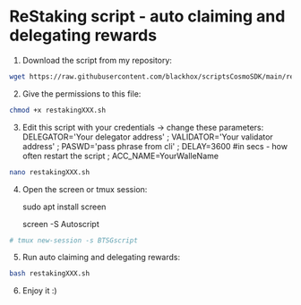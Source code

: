 # ReStaking script - auto claiming and delegating rewards

1. Download the script from my repository:

```bash
wget https://raw.githubusercontent.com/blackhox/scriptsCosmoSDK/main/restakingXXX.sh
```

2. Give the permissions to this file:

```bash
chmod +x restakingXXX.sh
```

3. Edit this script with your credentials -> change these parameters: DELEGATOR='Your delegator address' ;
VALIDATOR='Your validator address' ;
PASWD='pass phrase from cli' ;
DELAY=3600 #in secs - how often restart the script ;
ACC_NAME=YourWalleName 
 
 ```bash
nano restakingXXX.sh
```

4. Open the screen or tmux session:

     sudo apt install screen

     screen -S Autoscript
 
 ```bash
# tmux new-session -s BTSGscript
```
5. Run auto claiming and delegating rewards:

 ```bash
bash restakingXXX.sh
```
6. Enjoy it :)

